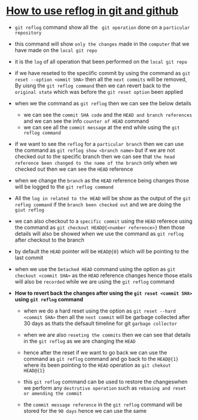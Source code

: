 # <ins> How to use reflog in git and github </ins> #

- `git reflog` command show all the ` git operation` done on a `particular repository`

- this command will show `only the changes` made in the `computer` that we have made on the `local git repo`

- it is the `log` of all operation that been performed on the `local git repo`

- if we have reseted to the  speciific commit by using the command as `git reset --option <ommit SHA>` then all the `next commits` will be removed, By uisng the `git reflog command` then we can revert back to the `original state` which was before the `git reset option` been applied

-  when we the command as `git reflog` then we can see the below details 
   
   - we can see the `commit SHA code` and the `HEAD and branch references` and we can see the info `counter of HEAD` command 
   - we can see all the `commit message` at the end while using the `git reflog command`  

- if we want to see the `reflog` for a `particular branch` then we can use the command as `git reflog show <branch name>` but if we are not checked out to the specific branch then we can see that `the head reference been changed to the name of the branch` only when we checked out then we can see the `HEAD` reference

- when we change the `branch` as the `HEAD` reference being changes those will be logged to the `git reflog command`

- All the `log in related to the HEAD` will be show as the output of the `git reflog command` if the `branch been checked out` and we are doing the `giut reflog`

- we can also checkout to a `specific commit` using the `HEAD` referece using the command as `git checkout HEAD@{<number reference>}` then those details will also be showed when we use the command as `git reflog` after checkout to the branch 

- by default the `HEAD` pointer will be `HEAD@{0}` which will be pointing to the last commit

- when we use the `Detached HEAD` command using the option as `git checkout <commit SHA>` as the `HEAD` reference changes hence those etails will also be `recorded` while we are using the `git reflog` command  

- **How to revert back the changes after using the `git reset <commit SHA>` using `git reflog` command**
  
  - when we do a hard reset using the option as `git reset --hard <commit SHA>` then all the `next commit` will be garbage collected after 30 days as thats the defsault timeline for git `garbage collector`

  - when we are also `reseting the commits` then we can see that details in the `git reflog` as we are changing the `HEAD`
  
  - hence after the reset if we want to go back we can use the command as `git reflog` command and go back to the `HEAD@{1}` where its been pointing  to the `HEAD` operation as `git chekout HEAD@{1}`

  - this `git reflog` command can be used to restore the changeswhen we perform any `destrutive operation` such as `rebasing and reset or amending the commit`

  - the `commit message reference` in the `git reflog` command will be stored for the `90 days` hence we can use the same 



  

